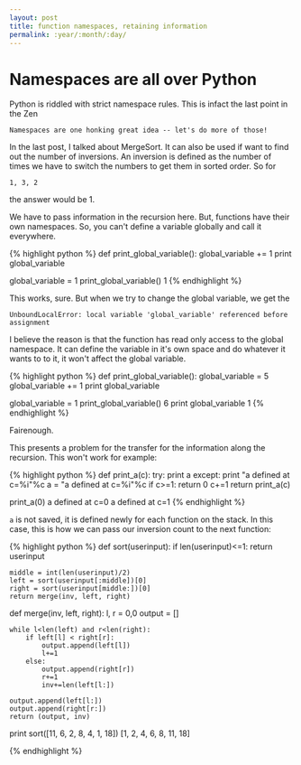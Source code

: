 ```yaml
---
layout: post
title: function namespaces, retaining information
permalink: :year/:month/:day/
---
```


# Namespaces are all over Python

Python is riddled with strict namespace rules. This is infact the last point in the Zen

    Namespaces are one honking great idea -- let's do more of those!

In the last post, I talked about MergeSort. It can also be used if want to find out the number of inversions. An inversion is defined as the number of times we have to switch the numbers to get them in sorted order.
So for

    1, 3, 2

the answer would be 1.

We have to pass information in the recursion here. But, functions have their own namespaces. So, you can't define a variable globally and call it everywhere. 

{% highlight python %}
def print_global_variable():
    global_variable += 1
    print global_variable

global_variable = 1
print_global_variable()
1
{% endhighlight %}


This works, sure. But when we try to change the global variable, we get the 

    UnboundLocalError: local variable 'global_variable' referenced before assignment

I believe the reason is that the function has read only access to the global namespace. It can define the variable in it's own space and do whatever it wants to to it, it won't affect the global variable.

{% highlight python %}
def print_global_variable():
    global_variable = 5
    global_variable += 1
    print global_variable

global_variable = 1
print_global_variable()
6
print global_variable
1
{% endhighlight %}

Fairenough.

This presents a problem for the transfer for the information along the recursion. This won't work for example:

{% highlight python %}
def print_a(c):
    try:
        print a
    except:
        print "a defined at c=%i"%c
        a = "a defined at c=%i"%c
    if c>=1:
        return 0
    c+=1
    return print_a(c)

print_a(0)
a defined at c=0
a defined at c=1
{% endhighlight %}

`a` is not saved, it is defined newly for each function on the stack. In this case, this is how we can pass our inversion count to the next function:

{% highlight python %}
def sort(userinput):
    if len(userinput)<=1:
        return userinput

    middle = int(len(userinput)/2)
    left = sort(userinput[:middle])[0]
    right = sort(userinput[middle:])[0]
    return merge(inv, left, right)


def merge(inv, left, right):
    l, r = 0,0
    output = []

    while l<len(left) and r<len(right):
        if left[l] < right[r]:
            output.append(left[l])
            l+=1
        else:
            output.append(right[r])
            r+=1
            inv+=len(left[l:])

    output.append(left[l:])
    output.append(right[r:])
    return (output, inv)

print sort([11, 6, 2, 8, 4, 1, 18])
[1, 2, 4, 6, 8, 11, 18]

{% endhighlight %}